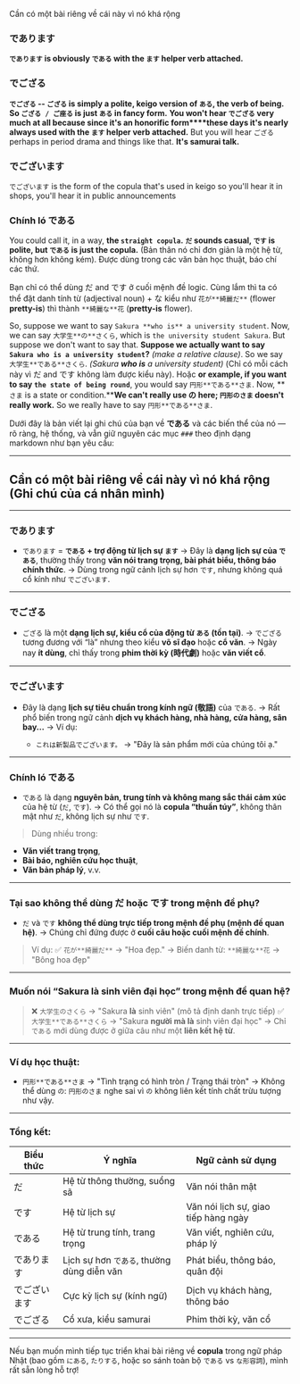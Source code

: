 Cần có một bài riêng về cái này vì nó khá rộng
### であります
**`であります` is obviously `である` with the `ます` helper verb attached.**
### でござる 
**`でござる` -- `ござる` is simply a polite, keigo version of `ある`, the verb of being.** **So `ござる / ご座る` is just `ある` in fancy form.** **You won't hear `でござる` very much at all because since it's an honorific form****these days it's nearly always used with the `ます` helper verb attached.** But you will hear `ござる` perhaps in period drama and things like that. **It's samurai talk.**
### でございます
`でございます` is the form of the copula that's used in keigo so you'll hear it in shops, you'll hear it in public announcements 

### Chính ló である
You could call it, in a way, **the `straight copula`.** **`だ` sounds casual, `です` is polite, but `である` is just the copula.** (Bản thân nó chỉ đơn giản là một hệ từ, không hơn không kém). Được dùng trong các văn bản học thuật, báo chí các thứ.

Bạn chỉ có thể dùng だ and です ở cuối mệnh đề logic. Cùng lắm thì ta có thể đặt danh tính từ (adjectival noun) + な kiểu như `花が**綺麗だ**` (flower **pretty-is**) thì thành `**綺麗な**花` (**pretty-is** flower).

So, suppose we want to say `Sakura **who is** a university student`. Now, we can say `大学生**の**さくら`, which is `the university student Sakura`. But suppose we don't want to say that. **Suppose we actually want to say `Sakura who is a university student`?** _(make a relative clause)_. So we say `大学生**である**さくら`. _(Sakura **who is** a university student)_ (Chỉ có mỗi cách này vì だ and です không làm được kiểu này). Hoặc **or example, if you want to say `the state of being round`**, you would say `円形**である**さま`. Now, **`さま` is a state or condition.****We can't really use の here; `円形のさま` doesn't really work.** So we really have to say `円形**である**さま`.

Dưới đây là bản viết lại ghi chú của bạn về **である** và các biến thể của nó — rõ ràng, hệ thống, và vẫn giữ nguyên các mục `###` theo định dạng markdown như bạn yêu cầu:

---

## Cần có một bài riêng về cái này vì nó khá rộng (Ghi chú của cá nhân mình)

---

### であります

* `であります` = **`である` + trợ động từ lịch sự `ます`**
  → Đây là **dạng lịch sự của `である`**, thường thấy trong **văn nói trang trọng, bài phát biểu, thông báo chính thức**.
  → Dùng trong ngữ cảnh lịch sự hơn `です`, nhưng không quá cổ kính như `でございます`.

---

### でござる

* `ござる` là một **dạng lịch sự, kiểu cổ của động từ `ある` (tồn tại)**.
  → `でござる` tương đương với “là” nhưng theo kiểu **võ sĩ đạo** hoặc **cổ văn**.
  → Ngày nay **ít dùng**, chỉ thấy trong **phim thời kỳ (時代劇)** hoặc **văn viết cổ**.

---

### でございます

* Đây là dạng **lịch sự tiêu chuẩn trong kính ngữ (敬語)** của `である`.
  → Rất phổ biến trong ngữ cảnh **dịch vụ khách hàng, nhà hàng, cửa hàng, sân bay...**
  → Ví dụ:

  * `これは新製品でございます。`
    → "Đây là sản phẩm mới của chúng tôi ạ."

---

### Chính ló である

* `である` là dạng **nguyên bản, trung tính và không mang sắc thái cảm xúc** của hệ từ (`だ`, `です`).
  → Có thể gọi nó là **copula “thuần túy”**, không thân mật như `だ`, không lịch sự như `です`.

> Dùng nhiều trong:

* **Văn viết trang trọng**,
* **Bài báo, nghiên cứu học thuật**,
* **Văn bản pháp lý**, v.v.

---

### Tại sao không thể dùng だ hoặc です trong mệnh đề phụ?

* `だ` và `です` **không thể dùng trực tiếp trong mệnh đề phụ (mệnh đề quan hệ)**.
  → Chúng chỉ đứng được ở **cuối câu hoặc cuối mệnh đề chính**.

> Ví dụ:
> ✅ `花が**綺麗だ**` → "Hoa đẹp."
> → Biến danh từ: `**綺麗な**花` → "Bông hoa đẹp"

---

### Muốn nói “Sakura là sinh viên đại học” trong mệnh đề quan hệ?

> ❌ `大学生のさくら` → "Sakura **là** sinh viên" (mô tả định danh trực tiếp)
> ✅ `大学生**である**さくら` → "Sakura **người mà là** sinh viên đại học"
> → Chỉ `である` mới dùng được ở giữa câu như một **liên kết hệ từ**.

---

### Ví dụ học thuật:

* `円形**である**さま`
  → "Tình trạng có hình tròn / Trạng thái tròn"
  → Không thể dùng `の`: `円形のさま` nghe sai vì `の` không liên kết tính chất trừu tượng như vậy.

---

### Tổng kết:

| Biểu thức | Ý nghĩa                                 | Ngữ cảnh sử dụng                     |
| --------- | --------------------------------------- | ------------------------------------ |
| だ         | Hệ từ thông thường, suồng sã            | Văn nói thân mật                     |
| です        | Hệ từ lịch sự                           | Văn nói lịch sự, giao tiếp hàng ngày |
| である       | Hệ từ trung tính, trang trọng           | Văn viết, nghiên cứu, pháp lý        |
| であります     | Lịch sự hơn `である`, thường dùng diễn văn | Phát biểu, thông báo, quân đội       |
| でございます    | Cực kỳ lịch sự (kính ngữ)               | Dịch vụ khách hàng, thông báo        |
| でござる      | Cổ xưa, kiểu samurai                    | Phim thời kỳ, văn cổ                 |

---

Nếu bạn muốn mình tiếp tục triển khai bài riêng về **copula** trong ngữ pháp Nhật (bao gồm `にある`, `たりする`, hoặc so sánh toàn bộ `である` vs `な形容詞`), mình rất sẵn lòng hỗ trợ!
